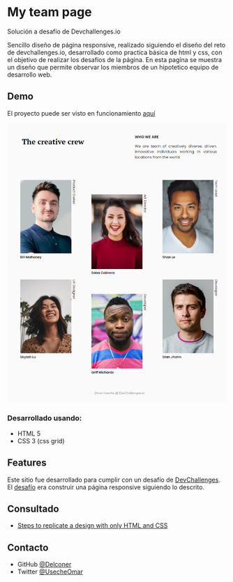 # My team page

 Solución a desafío de Devchallenges.io
   
  Sencillo diseño de página responsive, realizado siguiendo el diseño del reto de devchallenges.io, desarrollado como practica básica de html y css, con el objetivo de realizar los desafíos de la página. En esta pagína se muestra un diseño que permite observar los miembros de un hipotetico equipo de desarrollo web.


## Demo
   
 El proyecto puede ser visto en funcionamiento [aquí](https://team-page-delconer.netlify.app/ "aquí")

[![](https://raw.githubusercontent.com/Delconer/team-page/main/img/team-page.png)](https://raw.githubusercontent.com/Delconer/team-page/main/img/team-page.png)


### Desarrollado usando:
- HTML 5
- CSS 3 (css grid)

## Features

Este sitio fue desarrollado para cumplir con un desafío de [DevChallenges](https://devchallenges.io/challenges). El [desafío](https://devchallenges.io/challenges/hhmesazsqgKXrTkYkt0U) era construir una página responsive siguiendo lo descrito.


## Consultado


- [Steps to replicate a design with only HTML and CSS](https://devchallenges-blogs.web.app/how-to-replicate-design/)


## Contacto

- GitHub [@Delconer](https://{github.com/delconer})
- Twitter [@UsecheOmar](https://{twitter.com/UsecheOmar})
